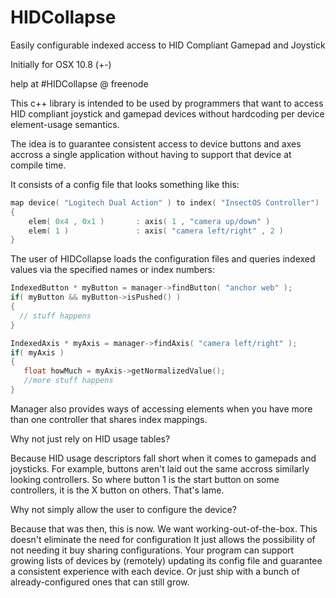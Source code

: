 HIDCollapse
===========

Easily configurable indexed access to HID Compliant Gamepad and Joystick

Initially for OSX 10.8 (+-)

help at #HIDCollapse @ freenode

This c++ library is intended to be  used by programmers that want to access HID compliant joystick and gamepad devices without hardcoding per device element-usage semantics.

The idea is to guarantee consistent access to device buttons and axes accross a single application without having to support that device at compile time.

It consists of a config file that looks something like this:
```c
map device( "Logitech Dual Action" ) to index( "InsectOS Controller")
{
    elem( 0x4 , 0x1 )       : axis( 1 , "camera up/down" )
    elem( 1 )               : axis( "camera left/right" , 2 )
}
```
The user of HIDCollapse loads the configuration files 
and queries indexed values via the specified names or index numbers:

```c
IndexedButton * myButton = manager->findButton( "anchor web" );
if( myButton && myButton->isPushed() )
{
  // stuff happens
}

IndexedAxis * myAxis = manager->findAxis( "camera left/right" );
if( myAxis )
{
   float howMuch = myAxis->getNormalizedValue();
   //more stuff happens
}
```

Manager also provides ways of accessing elements when you have 
more than one controller that shares index mappings.

Why not just rely on HID usage tables? 

Because HID usage descriptors fall short when it comes to gamepads and joysticks. For example, buttons aren't laid out the same accross similarly looking controllers. So where button 1 is the start button on some controllers, it is the X button on others.
That's lame.

Why not simply allow the user to configure the device?

Because that was then, this is now. We want working-out-of-the-box. This doesn't eliminate the need for configuration It just allows the possibility of not needing it buy sharing configurations. Your program can support growing lists of devices by (remotely) updating its config file and guarantee a consistent experience with each device. Or just ship with a bunch of already-configured ones that can still grow.

